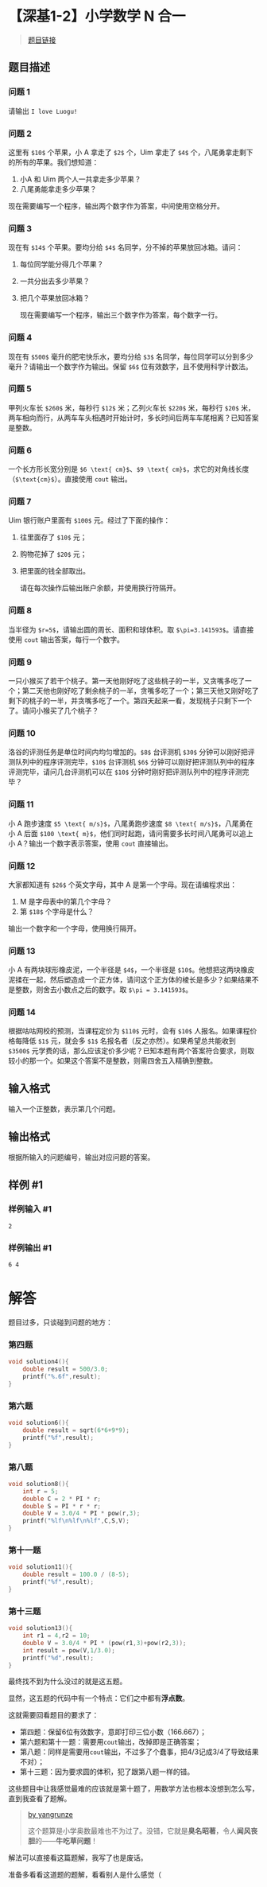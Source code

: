 # 【深基1-2】小学数学 N 合一

> [题目链接](https://www.luogu.com.cn/problem/P2433)

## 题目描述

### 问题 1

请输出 `I love Luogu!`

### 问题 2

这里有 `$10$` 个苹果，小 A 拿走了 `$2$` 个，Uim 拿走了 `$4$` 个，八尾勇拿走剩下的所有的苹果。我们想知道：

1.  小A 和 Uim 两个人一共拿走多少苹果？
2.  八尾勇能拿走多少苹果？

现在需要编写一个程序，输出两个数字作为答案，中间使用空格分开。

### 问题 3

现在有 `$14$` 个苹果。要均分给 `$4$` 名同学，分不掉的苹果放回冰箱。请问：

1.  每位同学能分得几个苹果？
2.  一共分出去多少苹果？
3.  把几个苹果放回冰箱？

    现在需要编写一个程序，输出三个数字作为答案，每个数字一行。

### 问题 4

现在有 `$500$` 毫升的肥宅快乐水，要均分给 `$3$` 名同学，每位同学可以分到多少毫升？请输出一个数字作为输出。保留 `$6$` 位有效数字，且不使用科学计数法。

### 问题 5

甲列火车长 `$260$` 米，每秒行 `$12$` 米；乙列火车长 `$220$` 米，每秒行 `$20$` 米，两车相向而行，从两车车头相遇时开始计时，多长时间后两车车尾相离？已知答案是整数。

### 问题 6

一个长方形长宽分别是 `$6 \text{ cm}$`、`$9 \text{ cm}$`，求它的对角线长度（`$\text{cm}$`）。直接使用 `cout` 输出。

### 问题 7

Uim 银行账户里面有 `$100$` 元。经过了下面的操作：

1.  往里面存了 `$10$` 元；
2.  购物花掉了 `$20$` 元；
3.  把里面的钱全部取出。

    请在每次操作后输出账户余额，并使用换行符隔开。

### 问题 8

当半径为 `$r=5$`，请输出圆的周长、面积和球体积。取 `$\pi=3.141593$`。请直接使用 `cout` 输出答案，每行一个数字。

### 问题 9

一只小猴买了若干个桃子。第一天他刚好吃了这些桃子的一半，又贪嘴多吃了一个；第二天他也刚好吃了剩余桃子的一半，贪嘴多吃了一个；第三天他又刚好吃了剩下的桃子的一半，并贪嘴多吃了一个。第四天起来一看，发现桃子只剩下一个了。请问小猴买了几个桃子？

### 问题 10

洛谷的评测任务是单位时间内均匀增加的。`$8$` 台评测机 `$30$` 分钟可以刚好把评测队列中的程序评测完毕，`$10$` 台评测机 `$6$` 分钟可以刚好把评测队列中的程序评测完毕，请问几台评测机可以在 `$10$` 分钟时刚好把评测队列中的程序评测完毕？

### 问题 11

小 A 跑步速度 `$5 \text{ m/s}$`，八尾勇跑步速度 `$8 \text{ m/s}$`，八尾勇在小 A 后面 `$100 \text{ m}$`，他们同时起跑，请问需要多长时间八尾勇可以追上小 A？输出一个数字表示答案，使用 `cout` 直接输出。

### 问题 12

大家都知道有 `$26$` 个英文字母，其中 A 是第一个字母。现在请编程求出：

1.  M 是字母表中的第几个字母？
2.  第 `$18$` 个字母是什么？

输出一个数字和一个字母，使用换行隔开。

### 问题 13

小 A 有两块球形橡皮泥，一个半径是 `$4$`，一个半径是 `$10$`。他想把这两块橡皮泥揉在一起，然后塑造成一个正方体，请问这个正方体的棱长是多少？如果结果不是整数，则舍去小数点之后的数字。取 `$\pi = 3.141593$`。

### 问题 14

根据咕咕网校的预测，当课程定价为 `$110$` 元时，会有 `$10$` 人报名。如果课程价格每降低 `$1$` 元，就会多 `$1$` 名报名者（反之亦然）。如果希望总共能收到 `$3500$` 元学费的话，那么应该定价多少呢？已知本题有两个答案符合要求，则取较小的那一个。如果这个答案不是整数，则需四舍五入精确到整数。

## 输入格式

输入一个正整数，表示第几个问题。

## 输出格式

根据所输入的问题编号，输出对应问题的答案。

## 样例 #1

### 样例输入 #1

    2

### 样例输出 #1

    6 4

# 解答

题目过多，只谈碰到问题的地方：

### 第四题

```c
void solution4(){
	double result = 500/3.0;
	printf("%.6f",result);
}
```

### 第六题

```c
void solution6(){
	double result = sqrt(6*6+9*9);
	printf("%f",result);
}
```

### 第八题

```c
void solution8(){
	int r = 5;
	double C = 2 * PI * r;
	double S = PI * r * r;
	double V = 3.0/4 * PI * pow(r,3);
	printf("%lf\n%lf\n%lf",C,S,V);
}
```

### 第十一题

```c
void solution11(){
	double result = 100.0 / (8-5);
	printf("%f",result);
}
```

### 第十三题

```c
void solution13(){
	int r1 = 4,r2 = 10;
	double V = 3.0/4 * PI * (pow(r1,3)+pow(r2,3));
	int result = pow(V,1/3.0);
	printf("%d",result);
}
```

最终找不到为什么没过的就是这五题。

显然，这五题的代码中有一个特点：它们之中都有**浮点数**。

这就需要回看题目的要求了：

*   第四题：保留6位有效数字，意即打印三位小数（166.667）；
*   第六题和第十一题：需要用`cout`输出，改掉即是正确答案；
*   第八题：同样是需要用`cout`输出，不过多了个蠢事，把4/3记成3/4了导致结果不对）；
*   第十三题：因为要求圆的体积，犯了跟第八题一样的错。

这些题目中让我感觉最难的应该就是第十题了，用数学方法也根本没想到怎么写，直到我查看了题解。

> [by yangrunze](https://www.luogu.com.cn/blog/ravenclawyangrunze/solution-p2433)
> 
> 这个题算是小学奥数最难也不为过了。没错，它就是**臭名昭著**，令人**闻风丧胆**的——**牛吃草问题**！

解法可以直接看这篇题解，我写了也是废话。

准备多看看这道题的题解，看看别人是什么感觉（
